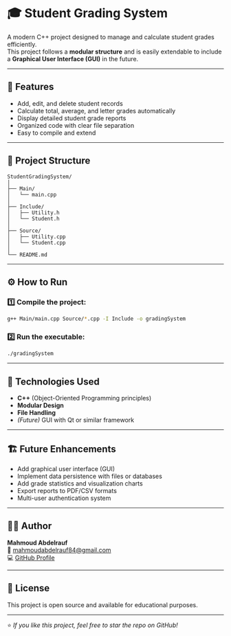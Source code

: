 # 🎓 Student Grading System

A modern C++ project designed to manage and calculate student grades efficiently.  
This project follows a **modular structure** and is easily extendable to include a **Graphical User Interface (GUI)** in the future.

---

## 🚀 Features

- Add, edit, and delete student records  
- Calculate total, average, and letter grades automatically  
- Display detailed student grade reports  
- Organized code with clear file separation  
- Easy to compile and extend  

---

## 🧩 Project Structure

```
StudentGradingSystem/
│
├── Main/
│   └── main.cpp
│
├── Include/
│   ├── Utility.h
│   └── Student.h
│
├── Source/
│   ├── Utility.cpp
│   └── Student.cpp
│
└── README.md
```

---

## ⚙️ How to Run

### 1️⃣ Compile the project:

```bash
g++ Main/main.cpp Source/*.cpp -I Include -o gradingSystem
```

### 2️⃣ Run the executable:

```bash
./gradingSystem
```

---

## 🧠 Technologies Used

- **C++** (Object-Oriented Programming principles)
- **Modular Design**
- **File Handling**
- *(Future)* GUI with Qt or similar framework

---

## 🏗️ Future Enhancements

- Add graphical user interface (GUI)  
- Implement data persistence with files or databases  
- Add grade statistics and visualization charts  
- Export reports to PDF/CSV formats
- Multi-user authentication system

---

## 👨‍💻 Author

**Mahmoud Abdelrauf**  
📧 mahmoudabdelrauf84@gmail.com  
💻 [GitHub Profile](https://github.com/Mahmoud13MA)

---

## 📝 License

This project is open source and available for educational purposes.

---

⭐ *If you like this project, feel free to star the repo on GitHub!*